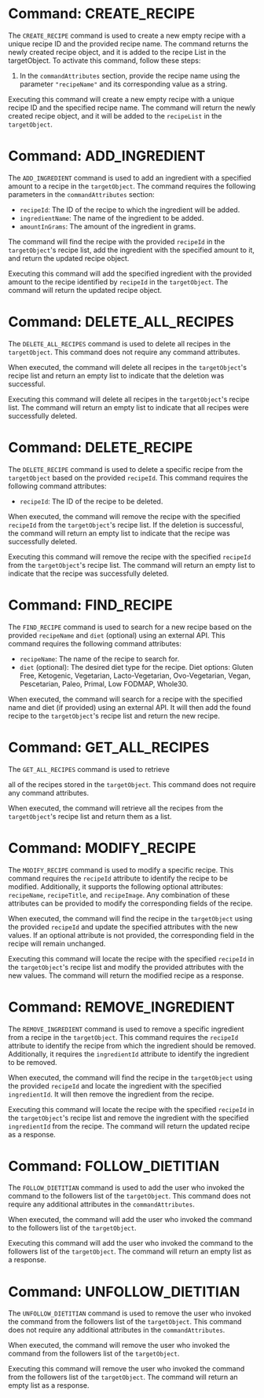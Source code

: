 # Command: CREATE_RECIPE

The `CREATE_RECIPE` command is used to create a new empty recipe with a unique recipe ID and the provided recipe name. The command returns the newly created recipe object, and it is added to the recipe List in the targetObject. To activate this command, follow these steps:

1. In the `commandAttributes` section, provide the recipe name using the parameter `"recipeName"` and its corresponding value as a string.

Executing this command will create a new empty recipe with a unique recipe ID and the specified recipe name. The command will return the newly created recipe object, and it will be added to the `recipeList` in the `targetObject`.


# Command: ADD_INGREDIENT

The `ADD_INGREDIENT` command is used to add an ingredient with a specified amount to a recipe in the `targetObject`. The command requires the following parameters in the `commandAttributes` section:

- `recipeId`: The ID of the recipe to which the ingredient will be added.
- `ingredientName`: The name of the ingredient to be added.
- `amountInGrams`: The amount of the ingredient in grams.

The command will find the recipe with the provided `recipeId` in the `targetObject`'s recipe list, add the ingredient with the specified amount to it, and return the updated recipe object.

Executing this command will add the specified ingredient with the provided amount to the recipe identified by `recipeId` in the `targetObject`. The command will return the updated recipe object.


# Command: DELETE_ALL_RECIPES

The `DELETE_ALL_RECIPES` command is used to delete all recipes in the `targetObject`. This command does not require any command attributes.

When executed, the command will delete all recipes in the `targetObject`'s recipe list and return an empty list to indicate that the deletion was successful.

Executing this command will delete all recipes in the `targetObject`'s recipe list. The command will return an empty list to indicate that all recipes were successfully deleted.


# Command: DELETE_RECIPE

The `DELETE_RECIPE` command is used to delete a specific recipe from the `targetObject` based on the provided `recipeId`. This command requires the following command attributes:

- `recipeId`: The ID of the recipe to be deleted.

When executed, the command will remove the recipe with the specified `recipeId` from the `targetObject`'s recipe list. If the deletion is successful, the command will return an empty list to indicate that the recipe was successfully deleted.

Executing this command will remove the recipe with the specified `recipeId` from the `targetObject`'s recipe list. The command will return an empty list to indicate that the recipe was successfully deleted.


# Command: FIND_RECIPE

The `FIND_RECIPE` command is used to search for a new recipe based on the provided `recipeName` and `diet` (optional) using an external API. This command requires the following command attributes:

- `recipeName`: The name of the recipe to search for.
- `diet` (optional): The desired diet type for the recipe. Diet options: Gluten Free, Ketogenic, Vegetarian, Lacto-Vegetarian, Ovo-Vegetarian, Vegan, Pescetarian, Paleo, Primal, Low FODMAP, Whole30.

When executed, the command will search for a recipe with the specified name and diet (if provided) using an external API. It will then add the found recipe to the `targetObject`'s recipe list and return the new recipe.


# Command: GET_ALL_RECIPES

The `GET_ALL_RECIPES` command is used to retrieve

 all of the recipes stored in the `targetObject`. This command does not require any command attributes.

When executed, the command will retrieve all the recipes from the `targetObject`'s recipe list and return them as a list.


# Command: MODIFY_RECIPE

The `MODIFY_RECIPE` command is used to modify a specific recipe. This command requires the `recipeId` attribute to identify the recipe to be modified. Additionally, it supports the following optional attributes: `recipeName`, `recipeTitle`, and `recipeImage`. Any combination of these attributes can be provided to modify the corresponding fields of the recipe.

When executed, the command will find the recipe in the `targetObject` using the provided `recipeId` and update the specified attributes with the new values. If an optional attribute is not provided, the corresponding field in the recipe will remain unchanged.

Executing this command will locate the recipe with the specified `recipeId` in the `targetObject`'s recipe list and modify the provided attributes with the new values. The command will return the modified recipe as a response.


# Command: REMOVE_INGREDIENT

The `REMOVE_INGREDIENT` command is used to remove a specific ingredient from a recipe in the `targetObject`. This command requires the `recipeId` attribute to identify the recipe from which the ingredient should be removed. Additionally, it requires the `ingredientId` attribute to identify the ingredient to be removed.

When executed, the command will find the recipe in the `targetObject` using the provided `recipeId` and locate the ingredient with the specified `ingredientId`. It will then remove the ingredient from the recipe.

Executing this command will locate the recipe with the specified `recipeId` in the `targetObject`'s recipe list and remove the ingredient with the specified `ingredientId` from the recipe. The command will return the updated recipe as a response.


# Command: FOLLOW_DIETITIAN

The `FOLLOW_DIETITIAN` command is used to add the user who invoked the command to the followers list of the `targetObject`. This command does not require any additional attributes in the `commandAttributes`.

When executed, the command will add the user who invoked the command to the followers list of the `targetObject`.

Executing this command will add the user who invoked the command to the followers list of the `targetObject`. The command will return an empty list as a response.


# Command: UNFOLLOW_DIETITIAN

The `UNFOLLOW_DIETITIAN` command is used to remove the user who invoked the command from the followers list of the `targetObject`. This command does not require any additional attributes in the `commandAttributes`.

When executed, the command will remove the user who invoked the command from the followers list of the `targetObject`.

Executing this command will remove the user who invoked the command from the followers list of the `targetObject`. The command will return an empty list as a response.